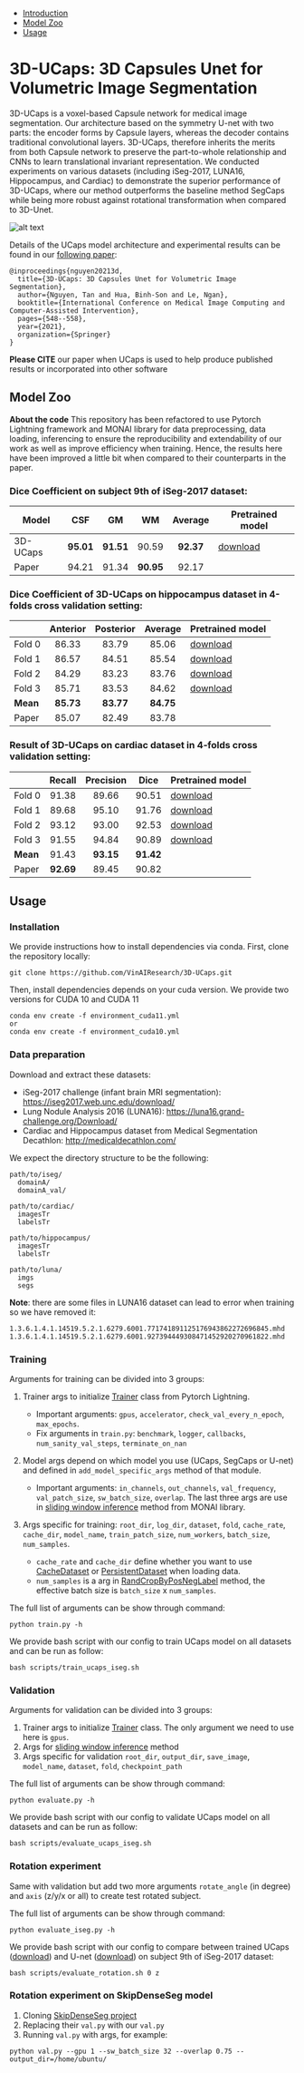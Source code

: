 * [Introduction](#3d-ucaps-3d-capsules-unet-for-volumetric-image-segmentation)
* [Model Zoo](#model-zoo)
* [Usage](#usage)

# 3D-UCaps: 3D Capsules Unet for Volumetric Image Segmentation

3D-UCaps is a voxel-based Capsule network for medical image segmentation. Our architecture based on the symmetry U-net with two parts: the encoder forms by Capsule layers, whereas the decoder contains traditional convolutional layers. 3D-UCaps, therefore inherits the merits from both Capsule network to preserve the part-to-whole relationship and CNNs to learn translational invariant representation. We conducted experiments on various datasets (including iSeg-2017, LUNA16, Hippocampus, and Cardiac) to demonstrate the superior performance of 3D-UCaps, where our method outperforms the baseline method SegCaps while being more robust against rotational transformation when compared to 3D-Unet.

![alt text](imgs/model.png "UCaps architecture")

Details of the UCaps model architecture and experimental results can be found in our [following paper](https://rdcu.be/cyhMv):
```
@inproceedings{nguyen20213d,
  title={3D-UCaps: 3D Capsules Unet for Volumetric Image Segmentation},
  author={Nguyen, Tan and Hua, Binh-Son and Le, Ngan},
  booktitle={International Conference on Medical Image Computing and Computer-Assisted Intervention},
  pages={548--558},
  year={2021},
  organization={Springer}
}
```

**Please CITE** our paper when UCaps is used to help produce published results or incorporated into other software

## Model Zoo
**About the code** This repository has been refactored to use Pytorch Lightning framework and MONAI library for data preprocessing, data loading, inferencing to ensure the reproducibility and extendability of our work as well as improve efficiency when training. Hence, the results here have been improved a little bit when compared to their counterparts in the paper.

### Dice Coefficient on subject 9th of iSeg-2017 dataset:

| Model | CSF | GM | WM | Average | Pretrained model |
|-------|:---:|:---:|:---:|:-----:|------------------|
| 3D-UCaps | **95.01** | **91.51** | 90.59 | **92.37** | [download](https://drive.google.com/file/d/1mjMsMUltTikw8HW2IwRqG5s9pEsmwKVo/view?usp=sharing) |
| Paper | 94.21 | 91.34 | **90.95** | 92.17 | |

### Dice Coefficient of 3D-UCaps on hippocampus dataset in 4-folds cross validation setting:

|       | Anterior | Posterior | Average | Pretrained model |
|-------|:--------:|:---------:|:-------:|------------------|
| Fold 0 | 86.33 | 83.79 | 85.06 | [download](https://drive.google.com/file/d/1Txl1HqWryjFAyb72QsLFuE5bOr71DI1Z/view?usp=sharing) |
| Fold 1 | 86.57 | 84.51 | 85.54 | [download](https://drive.google.com/file/d/1j6TURqRq79YAeiz2Z58_rNg46tG1e_U6/view?usp=sharing) |
| Fold 2 | 84.29 | 83.23 | 83.76 | [download](https://drive.google.com/file/d/1XYkAM-7_YY1jAgOlfcSefOwRmm7cMGLG/view?usp=sharing) |
| Fold 3 | 85.71 | 83.53 | 84.62 | [download](https://drive.google.com/file/d/1mjMsMUltTikw8HW2IwRqG5s9pEsmwKVo/view?usp=sharing) |
| **Mean** | **85.73** | **83.77** | **84.75** |        |
| Paper | 85.07 | 82.49 | 83.78 | |

### Result of 3D-UCaps on cardiac dataset in 4-folds cross validation setting:

|       | Recall | Precision | Dice | Pretrained model |
|-------|:------:|:---------:|:----:|------------------|
| Fold 0 | 91.38 | 89.66 | 90.51 | [download](https://drive.google.com/file/d/1vSbXITn_vh6RXzXf1whhihzPQRrj6CcA/view?usp=sharing) |
| Fold 1 | 89.68 | 95.10 | 91.76 | [download](https://drive.google.com/file/d/1SjSAhjjpW983E0HUKnXfJrPlSeBXLH5Q/view?usp=sharing) |
| Fold 2 | 93.12 | 93.00 | 92.53 | [download](https://drive.google.com/file/d/1wYlQtwcoi94Yx3V48ctBXLK3Mgww8XMA/view?usp=sharing) |
| Fold 3 | 91.55 | 94.84 | 90.89 | [download](https://drive.google.com/file/d/1cB3Qf7XcdmBaiYeBgmp7f0_LhVX0YvBe/view?usp=sharing) |
| **Mean** | 91.43 | **93.15** | **91.42** |        |
| Paper | **92.69** | 89.45 | 90.82 | |

## Usage

### Installation
We provide instructions how to install dependencies via conda. First, clone the repository locally:
```
git clone https://github.com/VinAIResearch/3D-UCaps.git
```

Then, install dependencies depends on your cuda version. We provide two versions for CUDA 10 and CUDA 11
```
conda env create -f environment_cuda11.yml
or
conda env create -f environment_cuda10.yml
```

### Data preparation
Download and extract these datasets:
* iSeg-2017 challenge (infant brain MRI segmentation): <https://iseg2017.web.unc.edu/download/>
* Lung Nodule Analysis 2016 (LUNA16): <https://luna16.grand-challenge.org/Download/>
* Cardiac and Hippocampus dataset from Medical Segmentation Decathlon: <http://medicaldecathlon.com/>

We expect the directory structure to be the following:
```
path/to/iseg/
  domainA/
  domainA_val/

path/to/cardiac/
  imagesTr
  labelsTr

path/to/hippocampus/
  imagesTr
  labelsTr

path/to/luna/
  imgs
  segs
```

**Note**: there are some files in LUNA16 dataset can lead to error when training so we have removed it:
```
1.3.6.1.4.1.14519.5.2.1.6279.6001.771741891125176943862272696845.mhd
1.3.6.1.4.1.14519.5.2.1.6279.6001.927394449308471452920270961822.mhd
```

### Training

Arguments for training can be divided into 3 groups:

1. Trainer args to initialize [Trainer](https://pytorch-lightning.readthedocs.io/en/latest/common/trainer.html#trainer-class-api) class from Pytorch Lightning.

   * Important arguments: `gpus`, `accelerator`, `check_val_every_n_epoch`, `max_epochs`.
   * Fix arguments in `train.py`: `benchmark`, `logger`, `callbacks`, `num_sanity_val_steps`, `terminate_on_nan` 
2. Model args depend on which model you use (UCaps, SegCaps or U-net) and defined in `add_model_specific_args` method of that module. 

   * Important arguments: `in_channels`, `out_channels`, `val_frequency`, `val_patch_size`, `sw_batch_size`, `overlap`. The last three args are use in [sliding window inference](https://docs.monai.io/en/latest/inferers.html#sliding-window-inference) method from MONAI library.
3. Args specific for training: `root_dir`, `log_dir`, `dataset`, `fold`, `cache_rate`, `cache_dir`, `model_name`, `train_patch_size`, `num_workers`, `batch_size`, `num_samples`.

   * `cache_rate` and `cache_dir` define whether you want to use [CacheDataset](https://docs.monai.io/en/latest/data.html?highlight=ThreadBuffer#cachedataset) or [PersistentDataset](https://docs.monai.io/en/latest/data.html?highlight=ThreadBuffer#persistentdataset) when loading data.
   * `num_samples` is a arg in [RandCropByPosNegLabel](https://docs.monai.io/en/latest/transforms.html#randcropbyposneglabel) method, the effective batch size is `batch_size` x `num_samples`.

The full list of arguments can be show through command:
```
python train.py -h
```

We provide bash script with our config to train UCaps model on all datasets and can be run as follow:
```
bash scripts/train_ucaps_iseg.sh
```

### Validation
Arguments for validation can be divided into 3 groups:

1. Trainer args to initialize [Trainer](https://pytorch-lightning.readthedocs.io/en/latest/common/trainer.html#trainer-class-api) class. The only argument we need to use here is `gpus`.
2. Args for [sliding window inference](https://docs.monai.io/en/latest/inferers.html#sliding-window-inference) method
3. Args specific for validation `root_dir`, `output_dir`, `save_image`, `model_name`, `dataset`, `fold`, `checkpoint_path`

The full list of arguments can be show through command:
```
python evaluate.py -h
```

We provide bash script with our config to validate UCaps model on all datasets and can be run as follow:
```
bash scripts/evaluate_ucaps_iseg.sh
```

### Rotation experiment
Same with validation but add two more arguments `rotate_angle` (in degree) and `axis` (z/y/x or all) to create test rotated subject.

The full list of arguments can be show through command:
```
python evaluate_iseg.py -h
```

We provide bash script with our config to compare between trained UCaps ([download](https://drive.google.com/file/d/1WdyGlopAoI-nDVuqfKOaFOXmQUSRD0FA/view?usp=sharing)) and U-net ([download](https://drive.google.com/file/d/1kR-AkjPp36hOTrZ_4ZdtgIpP4PQouHSB/view?usp=sharing)) on subject 9th of iSeg-2017 dataset:
```
bash scripts/evaluate_rotation.sh 0 z
```

### Rotation experiment on SkipDenseSeg model
1. Cloning [SkipDenseSeg project](https://github.com/tbuikr/3D-SkipDenseSeg)
2. Replacing their `val.py` with our `val.py`
3. Running `val.py` with args, for example:

```
python val.py --gpu 1 --sw_batch_size 32 --overlap 0.75 --output_dir=/home/ubuntu/
```
